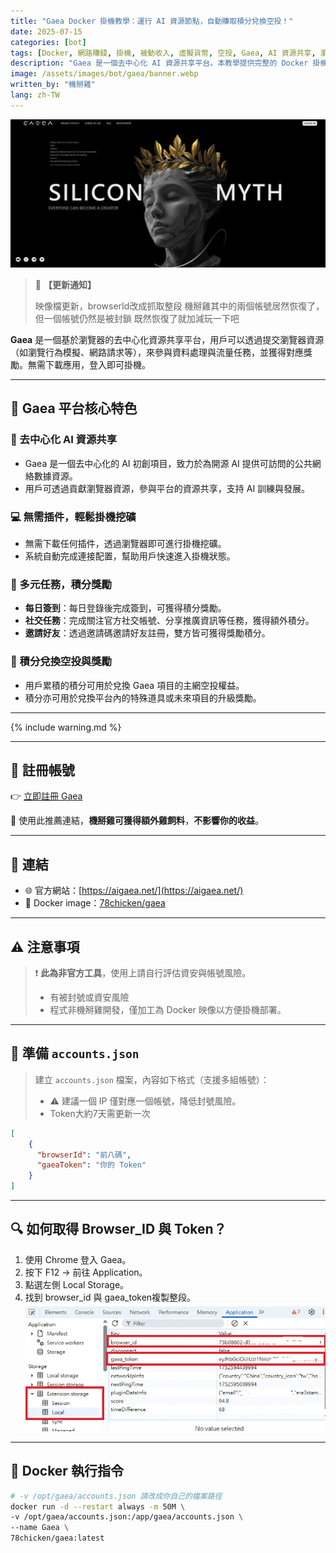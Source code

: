 ```yaml
---
title: "Gaea Docker 掛機教學：運行 AI 資源節點，自動賺取積分兌換空投！"
date: 2025-07-15
categories: [bot]
tags: [Docker, 網路賺錢, 掛機, 被動收入, 虛擬貨幣, 空投, Gaea, AI 資源共享, 瀏覽器挖礦]
description: "Gaea 是一個去中心化 AI 資源共享平台。本教學提供完整的 Docker 掛機部署指令與步驟，教你如何獲取 browser_id 與 token，自動運行 Gaea 節點，輕鬆賺取積分，把握未來主網空投權益的 Web3 被動收入機會。"
image: /assets/images/bot/gaea/banner.webp
written_by: "機掰雞"
lang: zh-TW
---
```

![Gaea 封面圖](/assets/images/bot/gaea/banner.webp)
> 📢 **【更新通知】**
>
> 映像檔更新，browserId改成抓取整段
> 機掰雞其中的兩個帳號居然恢復了，但一個帳號仍然是被封鎖
> 既然恢復了就加減玩一下吧


**Gaea** 是一個基於瀏覽器的去中心化資源共享平台，用戶可以透過提交瀏覽器資源（如瀏覽行為模擬、網路請求等），來參與資料處理與流量任務，並獲得對應獎勵。無需下載應用，登入即可掛機。

---

## 🌟 Gaea 平台核心特色

### 🧠 去中心化 AI 資源共享
- Gaea 是一個去中心化的 AI 初創項目，致力於為開源 AI 提供可訪問的公共網絡數據資源。
- 用戶可透過貢獻瀏覽器資源，參與平台的資源共享，支持 AI 訓練與發展。

### 💻 無需插件，輕鬆掛機挖礦
- 無需下載任何插件，透過瀏覽器即可進行掛機挖礦。
- 系統自動完成連接配置，幫助用戶快速進入掛機狀態。

### 🎯 多元任務，積分獎勵
- **每日簽到**：每日登錄後完成簽到，可獲得積分獎勵。
- **社交任務**：完成關注官方社交帳號、分享推廣資訊等任務，獲得額外積分。
- **邀請好友**：透過邀請碼邀請好友註冊，雙方皆可獲得獎勵積分。

### 🎁 積分兌換空投與獎勵
- 用戶累積的積分可用於兌換 Gaea 項目的主網空投權益。
- 積分亦可用於兌換平台內的特殊道具或未來項目的升級獎勵。

---

{% include warning.md %}

---

## 📝 註冊帳號

👉 [立即註冊 Gaea](https://app.aigaea.net/register?ref=ga4XkSb1MLw506)

🎉 使用此推薦連結，**機掰雞可獲得額外雞飼料**，**不影響你的收益**。

---

## 🔗 連結

- 🌐 官方網站：[https://aigaea.net/](https://aigaea.net/)
- 🐳 Docker image：[78chicken/gaea](https://hub.docker.com/r/78chicken/gaea)

---

## ⚠️ 注意事項

> ❗ **此為非官方工具**，使用上請自行評估資安與帳號風險。
> 
> - 有被封號或資安風險   
> - 程式非機掰雞開發，僅加工為 Docker 映像以方便掛機部署。

---

## 📄 準備 `accounts.json`

> 建立 `accounts.json` 檔案，內容如下格式（支援多組帳號）：
> 
> - ⚠️ 建議一個 IP 僅對應一個帳號，降低封號風險。
> - Token大約7天需更新一次
```json
[
    {
      "browserId": "前八碼",
      "gaeaToken": "你的 Token"
    }
]
```
---

## 🔍 如何取得 Browser_ID 與 Token？
1. 使用 Chrome 登入 Gaea。
2. 按下 F12 → 前往 Application。
3. 點選左側 Local Storage。
4. 找到 browser_id 與 gaea_token複製整段。
![Gaea token](/assets/images/bot/gaea/img_1.webp)

---

## 🐳 Docker 執行指令
```bash
# -v /opt/gaea/accounts.json 請改成你自己的檔案路徑
docker run -d --restart always -m 50M \
-v /opt/gaea/accounts.json:/app/gaea/accounts.json \
--name Gaea \
78chicken/gaea:latest
```
